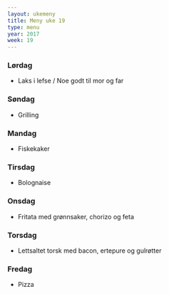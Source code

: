```yaml
---
layout: ukemeny
title: Meny uke 19
type: menu
year: 2017
week: 19
---
```


### Lørdag

- Laks i lefse / Noe godt til mor og far

### Søndag

- Grilling

### Mandag

- Fiskekaker

### Tirsdag

- Bolognaise

### Onsdag

- Fritata med grønnsaker, chorizo og feta

### Torsdag

- Lettsaltet torsk med bacon, ertepure og gulrøtter

### Fredag

- Pizza

